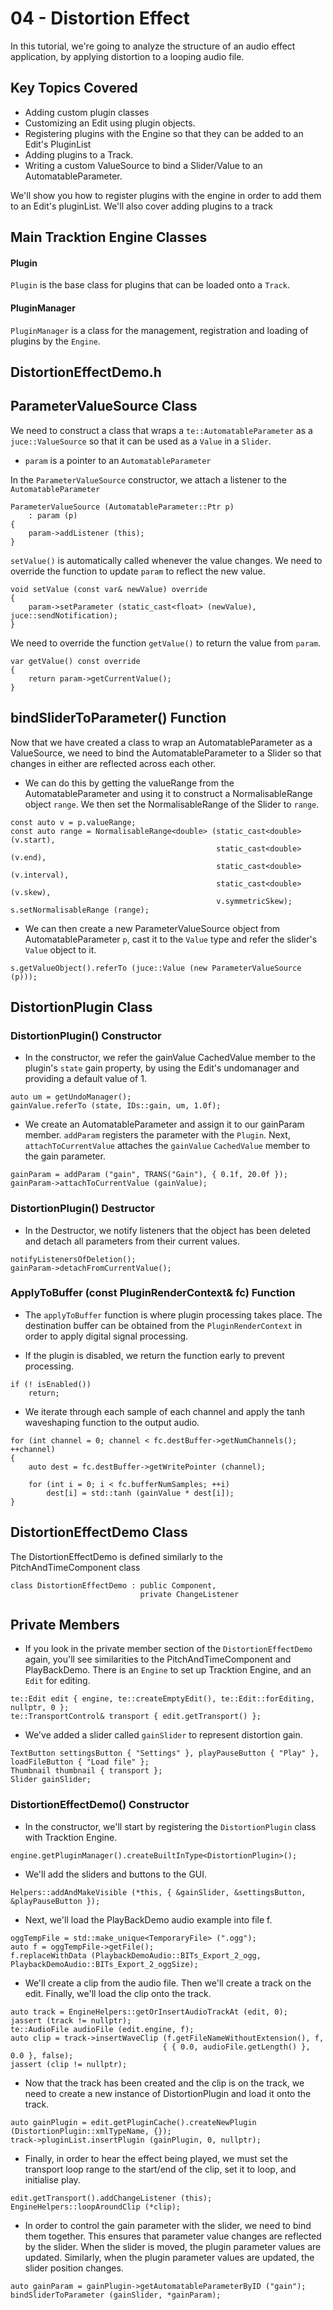 # 04 - Distortion Effect

In this tutorial, we're going to analyze the structure of an audio effect application, by applying distortion to a looping audio file.

## Key Topics Covered

- Adding custom plugin classes
- Customizing an Edit using plugin objects.
- Registering plugins with the Engine so that they can be added to an Edit's PluginList
- Adding plugins to a Track.
- Writing a custom ValueSource to bind a Slider/Value to an AutomatableParameter.

We'll show you how to register plugins with the engine in order to add them to an Edit's pluginList. We'll also cover adding plugins to a track

## Main Tracktion Engine Classes

#### Plugin
`Plugin` is the base class for plugins that can be loaded onto a `Track`.

#### PluginManager
`PluginManager` is a class for the management, registration and loading of plugins by the `Engine`.

## DistortionEffectDemo.h
## ParameterValueSource Class

We need to construct a class that wraps a `te::AutomatableParameter` as a `juce::ValueSource` so that it can be used as a `Value` in a `Slider`.

- `param` is a pointer to an `AutomatableParameter`


In the `ParameterValueSource` constructor, we attach a listener to
the `AutomatableParameter`

```
ParameterValueSource (AutomatableParameter::Ptr p)
    : param (p)
{
    param->addListener (this);
}
```



`setValue()` is automatically called whenever the value changes. We need to override the function to update `param` to reflect the new value.

```
void setValue (const var& newValue) override
{
    param->setParameter (static_cast<float> (newValue), juce::sendNotification);
}
```


We need to override the function `getValue()` to return the value from `param`.

```
var getValue() const override
{
    return param->getCurrentValue();
}
```

## bindSliderToParameter() Function

Now that we have created a class to wrap an AutomatableParameter as a ValueSource, we need to bind the
AutomatableParameter to a Slider so that changes in either are reflected across each other.

- We can do this by getting the valueRange from the AutomatableParameter and using it to construct a NormalisableRange object `range`. We then set the NormalisableRange of the Slider to `range`.
```
const auto v = p.valueRange;
const auto range = NormalisableRange<double> (static_cast<double> (v.start),
                                              static_cast<double> (v.end),
                                              static_cast<double> (v.interval),
                                              static_cast<double> (v.skew),
                                              v.symmetricSkew);
s.setNormalisableRange (range);
```
- We can then create a new ParameterValueSource object from AutomatableParameter `p`, cast it to the
`Value` type and refer the slider's `Value` object to it.
```
s.getValueObject().referTo (juce::Value (new ParameterValueSource (p)));
```


## DistortionPlugin Class

### DistortionPlugin() Constructor

- In the constructor, we refer the gainValue CachedValue member to the plugin's `state` gain property, by using the Edit's undomanager and providing a default value of 1.
```
auto um = getUndoManager();
gainValue.referTo (state, IDs::gain, um, 1.0f);
```

- We create an AutomatableParameter and assign it to our gainParam member. `addParam` registers the parameter with the `Plugin`. Next, `attachToCurrentValue` attaches the `gainValue` `CachedValue` member to the gain parameter.
```
gainParam = addParam ("gain", TRANS("Gain"), { 0.1f, 20.0f });
gainParam->attachToCurrentValue (gainValue);
```

### DistortionPlugin() Destructor

- In the Destructor, we notify listeners that the object has been deleted and detach all parameters from their current values.
```
notifyListenersOfDeletion();
gainParam->detachFromCurrentValue();
```

### ApplyToBuffer (const PluginRenderContext& fc) Function

- The `applyToBuffer` function is where plugin processing takes place. The destination buffer can be obtained from the `PluginRenderContext` in order to apply digital signal processing.

- If the plugin is disabled, we return the function early to prevent processing.
```
if (! isEnabled())
    return;
```

- We iterate through each sample of each channel and apply the tanh waveshaping function to the output audio.
```
for (int channel = 0; channel < fc.destBuffer->getNumChannels(); ++channel)
{
    auto dest = fc.destBuffer->getWritePointer (channel);

    for (int i = 0; i < fc.bufferNumSamples; ++i)
        dest[i] = std::tanh (gainValue * dest[i]);
}
```

## DistortionEffectDemo Class

The DistortionEffectDemo is defined similarly to the PitchAndTimeComponent class

```
class DistortionEffectDemo : public Component,
                             private ChangeListener
```

## Private Members
- If you look in the private member section of the `DistortionEffectDemo` again, you'll see similarities to the PitchAndTimeComponent and PlayBackDemo. There is an `Engine` to set up Tracktion Engine, and an `Edit` for editing.

```
te::Edit edit { engine, te::createEmptyEdit(), te::Edit::forEditing, nullptr, 0 };
te::TransportControl& transport { edit.getTransport() };
```
- We've added a slider called `gainSlider` to represent distortion gain.
```
TextButton settingsButton { "Settings" }, playPauseButton { "Play" }, loadFileButton { "Load file" };
Thumbnail thumbnail { transport };
Slider gainSlider;
```

### DistortionEffectDemo() Constructor

- In the constructor, we'll start by registering the `DistortionPlugin` class with Tracktion Engine.
```
engine.getPluginManager().createBuiltInType<DistortionPlugin>();
```

- We'll add the sliders and buttons to the GUI.
```
Helpers::addAndMakeVisible (*this, { &gainSlider, &settingsButton, &playPauseButton });
```

- Next, we'll load the PlayBackDemo audio example into file f.
```
oggTempFile = std::make_unique<TemporaryFile> (".ogg");
auto f = oggTempFile->getFile();
f.replaceWithData (PlaybackDemoAudio::BITs_Export_2_ogg, PlaybackDemoAudio::BITs_Export_2_oggSize);
```

- We'll create a clip from the audio file. Then we'll create a track on the edit. Finally, we'll load the clip onto the track.
```
auto track = EngineHelpers::getOrInsertAudioTrackAt (edit, 0);
jassert (track != nullptr);
te::AudioFile audioFile (edit.engine, f);
auto clip = track->insertWaveClip (f.getFileNameWithoutExtension(), f,
                                  { { 0.0, audioFile.getLength() }, 0.0 }, false);
jassert (clip != nullptr);
```

- Now that the track has been created and the clip is on the track, we need to create a new instance of DistortionPlugin and load it onto the track.
```
auto gainPlugin = edit.getPluginCache().createNewPlugin (DistortionPlugin::xmlTypeName, {});
track->pluginList.insertPlugin (gainPlugin, 0, nullptr);
```
- Finally, in order to hear the effect being played, we must set the transport loop range to the start/end of the clip, set it to loop, and initialise play.
```
edit.getTransport().addChangeListener (this);
EngineHelpers::loopAroundClip (*clip);
```

- In order to control the gain parameter with the slider, we need to bind them together. This ensures that parameter value changes are reflected by the slider. When the slider is moved, the plugin parameter values are updated. Similarly, when the plugin parameter values are updated, the slider position changes.
```
auto gainParam = gainPlugin->getAutomatableParameterByID ("gain");
bindSliderToParameter (gainSlider, *gainParam);
```
